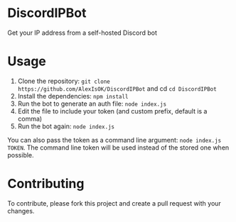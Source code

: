 # DiscordIPBot
Get your IP address from a self-hosted Discord bot

# Usage

1. Clone the repository: `git clone https://github.com/AlexIsOK/DiscordIPBot` and cd `cd DiscordIPBot`
2. Install the dependencies: `npm install`
3. Run the bot to generate an auth file: `node index.js`
4. Edit the file to include your token (and custom prefix, default is a comma)
5. Run the bot again: `node index.js`

You can also pass the token as a command line argument: `node index.js TOKEN`.
The command line token will be used instead of the stored one when possible.

# Contributing

To contribute, please fork this project and create a pull request with your changes.
